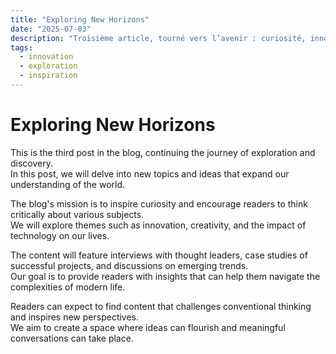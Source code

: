 ```yaml
---
title: "Exploring New Horizons"
date: "2025-07-03"
description: "Troisième article, tourné vers l’avenir : curiosité, innovation et réflexion sur le monde moderne."
tags:
  - innovation
  - exploration
  - inspiration
---
```


# Exploring New Horizons

This is the third post in the blog, continuing the journey of exploration and discovery.  
In this post, we will delve into new topics and ideas that expand our understanding of the world.

The blog's mission is to inspire curiosity and encourage readers to think critically about various subjects.  
We will explore themes such as innovation, creativity, and the impact of technology on our lives.

The content will feature interviews with thought leaders, case studies of successful projects, and discussions on emerging trends.  
Our goal is to provide readers with insights that can help them navigate the complexities of modern life.

Readers can expect to find content that challenges conventional thinking and inspires new perspectives.  
We aim to create a space where ideas can flourish and meaningful conversations can take place.
